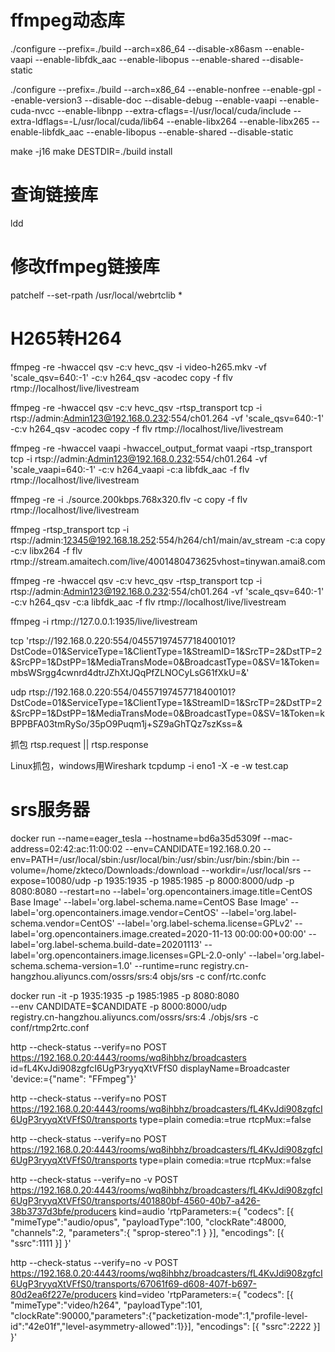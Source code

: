 # ffmpeg动态库
./configure --prefix=./build --arch=x86_64 --disable-x86asm --enable-vaapi --enable-libfdk_aac --enable-libopus --enable-shared --disable-static


./configure --prefix=./build --arch=x86_64 --enable-nonfree --enable-gpl --enable-version3 --disable-doc --disable-debug --enable-vaapi --enable-cuda-nvcc --enable-libnpp --extra-cflags=-I/usr/local/cuda/include --extra-ldflags=-L/usr/local/cuda/lib64 --enable-libx264 --enable-libx265 --enable-libfdk_aac --enable-libopus --enable-shared --disable-static


make -j16
make DESTDIR=./build install

# 查询链接库
ldd

# 修改ffmpeg链接库
patchelf --set-rpath /usr/local/webrtclib *

# H265转H264
ffmpeg -re -hwaccel qsv -c:v hevc_qsv  -i video-h265.mkv -vf 'scale_qsv=640:-1' -c:v h264_qsv -acodec copy -f flv rtmp://localhost/live/livestream

ffmpeg -re -hwaccel qsv -c:v hevc_qsv -rtsp_transport tcp -i rtsp://admin:Admin123@192.168.0.232:554/ch01.264 -vf 'scale_qsv=640:-1' -c:v h264_qsv -acodec copy -f flv rtmp://localhost/live/livestream

ffmpeg -re -hwaccel vaapi -hwaccel_output_format vaapi -rtsp_transport tcp -i rtsp://admin:Admin123@192.168.0.232:554/ch01.264 -vf 'scale_vaapi=640:-1' -c:v h264_vaapi -c:a libfdk_aac -f flv rtmp://localhost/live/livestream

ffmpeg -re -i ./source.200kbps.768x320.flv -c copy -f flv rtmp://localhost/live/livestream


ffmpeg -rtsp_transport tcp -i rtsp://admin:12345@192.168.18.252:554/h264/ch1/main/av_stream -c:a copy -c:v libx264 -f flv rtmp://stream.amaitech.com/live/4001480473625vhost=tinywan.amai8.com

ffmpeg -re -hwaccel qsv -c:v hevc_qsv -rtsp_transport tcp -i rtsp://admin:Admin123@192.168.0.232:554/ch01.264 -vf 'scale_qsv=640:-1' -c:v h264_qsv -c:a libfdk_aac -f flv rtmp://localhost/live/livestream

ffmpeg -i rtmp://127.0.0.1:1935/live/livestream


tcp
'rtsp://192.168.0.220:554/04557197457718400101?DstCode=01&ServiceType=1&ClientType=1&StreamID=1&SrcTP=2&DstTP=2&SrcPP=1&DstPP=1&MediaTransMode=0&BroadcastType=0&SV=1&Token=mbsWSrgg4cwnrd4dtrJZhXtJQqPfZLNOCyLsG61fXkU=&'

udp
rtsp://192.168.0.220:554/04557197457718400101?DstCode=01&ServiceType=1&ClientType=1&StreamID=1&SrcTP=2&DstTP=2&SrcPP=1&DstPP=1&MediaTransMode=0&BroadcastType=0&SV=1&Token=kBPPBFA03tmRySo/35pO9Puqm1j+SZ9aGhTQz7szKss=&


抓包
rtsp.request || rtsp.response

Linux抓包，windows用Wireshark
tcpdump -i eno1 -X -e -w test.cap



# srs服务器
docker run --name=eager_tesla --hostname=bd6a35d5309f --mac-address=02:42:ac:11:00:02 --env=CANDIDATE=192.168.0.20 --env=PATH=/usr/local/sbin:/usr/local/bin:/usr/sbin:/usr/bin:/sbin:/bin --volume=/home/zkteco/Downloads:/download --workdir=/usr/local/srs --expose=10080/udp -p 1935:1935 -p 1985:1985 -p 8000:8000/udp -p 8080:8080 --restart=no --label='org.opencontainers.image.title=CentOS Base Image' --label='org.label-schema.name=CentOS Base Image' --label='org.opencontainers.image.vendor=CentOS' --label='org.label-schema.vendor=CentOS' --label='org.label-schema.license=GPLv2' --label='org.opencontainers.image.created=2020-11-13 00:00:00+00:00' --label='org.label-schema.build-date=20201113' --label='org.opencontainers.image.licenses=GPL-2.0-only' --label='org.label-schema.schema-version=1.0' --runtime=runc registry.cn-hangzhou.aliyuncs.com/ossrs/srs:4 objs/srs -c conf/rtc.confc

docker run -it -p 1935:1935 -p 1985:1985 -p 8080:8080 \
    --env CANDIDATE=$CANDIDATE -p 8000:8000/udp \
    registry.cn-hangzhou.aliyuncs.com/ossrs/srs:4 ./objs/srs -c conf/rtmp2rtc.conf





http --check-status --verify=no POST https://192.168.0.20:4443/rooms/wq8ihbhz/broadcasters id=fL4KvJdi908zgfcI6UgP3ryyqXtVFfS0 displayName=Broadcaster 'device:={"name": "FFmpeg"}'

http --check-status --verify=no POST https://192.168.0.20:4443/rooms/wq8ihbhz/broadcasters/fL4KvJdi908zgfcI6UgP3ryyqXtVFfS0/transports type=plain comedia:=true rtcpMux:=false

http --check-status --verify=no POST https://192.168.0.20:4443/rooms/wq8ihbhz/broadcasters/fL4KvJdi908zgfcI6UgP3ryyqXtVFfS0/transports type=plain comedia:=true rtcpMux:=false

http --check-status --verify=no -v POST https://192.168.0.20:4443/rooms/wq8ihbhz/broadcasters/fL4KvJdi908zgfcI6UgP3ryyqXtVFfS0/transports/401880bf-4560-40b7-a426-38b3737d3bfe/producers kind=audio 'rtpParameters:={ "codecs": [{ "mimeType":"audio/opus", "payloadType":100, "clockRate":48000, "channels":2, "parameters":{ "sprop-stereo":1 } }], "encodings": [{ "ssrc":1111 }] }'

http --check-status --verify=no -v POST https://192.168.0.20:4443/rooms/wq8ihbhz/broadcasters/fL4KvJdi908zgfcI6UgP3ryyqXtVFfS0/transports/67061f69-d608-407f-b697-80d2ea6f227e/producers kind=video 'rtpParameters:={ "codecs": [{ "mimeType":"video/h264", "payloadType":101, "clockRate":90000,"parameters":{"packetization-mode":1,"profile-level-id":"42e01f","level-asymmetry-allowed":1}}], "encodings": [{ "ssrc":2222 }] }'
